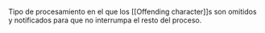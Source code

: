 Tipo de procesamiento en el que los [[Offending character]]s son omitidos y notificados para que no interrumpa el resto del proceso.